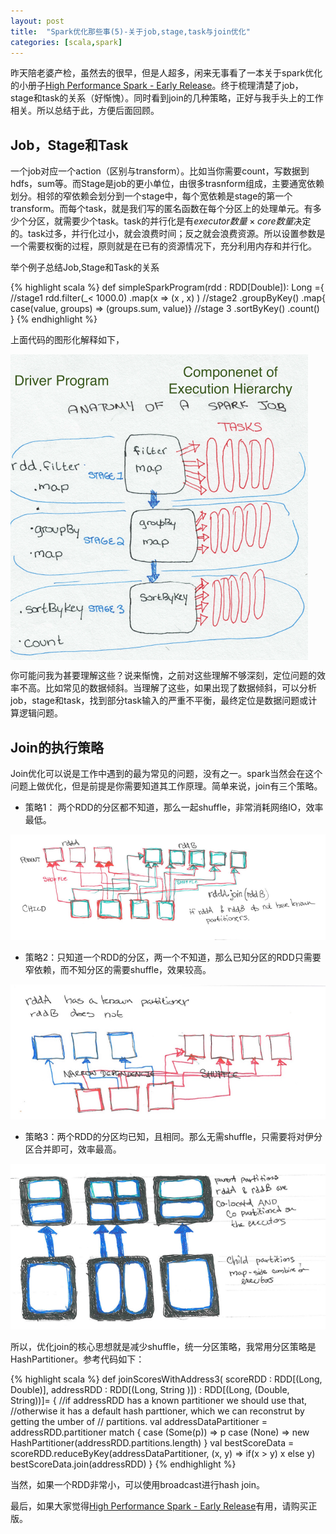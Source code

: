```yaml
---
layout: post
title:  "Spark优化那些事(5)-关于job,stage,task与join优化"
categories: [scala,spark]
---
```


昨天陪老婆产检，虽然去的很早，但是人超多，闲来无事看了一本关于spark优化的小册子[High Performance Spark - Early Release](https://www.safaribooksonline.com/library/view/high-performance-spark/9781491943199/)。终于梳理清楚了job，stage和task的关系（好惭愧）。同时看到join的几种策略，正好与我手头上的工作相关。所以总结于此，方便后面回顾。


## Job，Stage和Task

一个job对应一个action（区别与transform）。比如当你需要count，写数据到hdfs，sum等。而Stage是job的更小单位，由很多trasnform组成，主要通宽依赖划分。相邻的窄依赖会划分到一个stage中，每个宽依赖是stage的第一个transform。而每个task，就是我们写的匿名函数在每个分区上的处理单元。有多少个分区，就需要少个task。task的并行化是有$executor数量\times core数量$决定的。task过多，并行化过小，就会浪费时间；反之就会浪费资源。所以设置参数是一个需要权衡的过程，原则就是在已有的资源情况下，充分利用内存和并行化。


举个例子总结Job,Stage和Task的关系

{% highlight scala %}
def simpleSparkProgram(rdd : RDD[Double]): Long ={
  //stage1
  rdd.filter(_< 1000.0)
    .map(x => (x , x) )
  //stage2
    .groupByKey()
    .map{ case(value, groups) => (groups.sum, value)}
  //stage 3
    .sortByKey()
    .count()
}
{% endhighlight %}

上面代码的图形化解释如下，

<img src='/img/job_stage_task.png'  align="middle"/>


你可能问我为甚要理解这些？说来惭愧，之前对这些理解不够深刻，定位问题的效率不高。比如常见的数据倾斜。当理解了这些，如果出现了数据倾斜，可以分析job，stage和task，找到部分task输入的严重不平衡，最终定位是数据问题或计算逻辑问题。

## Join的执行策略

Join优化可以说是工作中遇到的最为常见的问题，没有之一。spark当然会在这个问题上做优化，但是前提是你需要知道其工作原理。简单来说，join有三个策略。

* 策略1： 两个RDD的分区都不知道，那么一起shuffle，非常消耗网络IO，效率最低。

<img src='/img/spark_join_1.png' />

* 策略2：只知道一个RDD的分区，两一个不知道，那么已知分区的RDD只需要窄依赖，而不知分区的需要shuffle，效果较高。

<img src='/img/spark_join_2.png' />

* 策略3：两个RDD的分区均已知，且相同。那么无需shuffle，只需要将对伊分区合并即可，效率最高。

<img src='/img/spark_join_3.png' />

所以，优化join的核心思想就是减少shuffle，统一分区策略，我常用分区策略是HashPartitioner。参考代码如下：

{% highlight scala %}
def joinScoresWithAddress3( scoreRDD : RDD[(Long, Double)],
	addressRDD : RDD[(Long, String )]) : RDD[(Long, (Double, String))]= {
	//if addressRDD has a known partitioner we should use that,
	//otherwise it has a default hash parttioner, which we can reconstrut by getting the umber of
	// partitions.
	val addressDataPartitioner = addressRDD.partitioner match {
	  case (Some(p)) => p
	  case (None) => new HashPartitioner(addressRDD.partitions.length)
	}
	val bestScoreData = scoreRDD.reduceByKey(addressDataPartitioner, (x, y) => if(x > y) x else y)
	bestScoreData.join(addressRDD)
}
{% endhighlight %}

当然，如果一个RDD非常小，可以使用broadcast进行hash join。



最后，如果大家觉得[High Performance Spark - Early Release](https://www.safaribooksonline.com/library/view/high-performance-spark/9781491943199/)有用，请购买正版。
